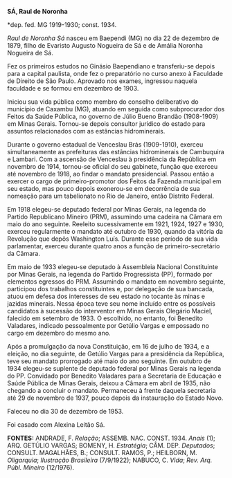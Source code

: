 **SÁ, Raul de Noronha**

\*dep. fed. MG 1919-1930; const. 1934.

*Raul de Noronha Sá* nasceu em Baependi (MG) no dia 22 de dezembro de
1879, filho de Evaristo Augusto Nogueira de Sá e de Amália Noronha
Nogueira de Sá.

Fez os primeiros estudos no Ginásio Baependiano e transferiu-se depois
para a capital paulista, onde fez o preparatório no curso anexo à
Faculdade de Direito de São Paulo. Aprovado nos exames, ingressou
naquela faculdade e se formou em dezembro de 1903.

Iniciou sua vida pública como membro do conselho deliberativo do
município de Caxambu (MG), atuando em seguida como subprocurador dos
Feitos da Saúde Pública, no governo de Júlio Bueno Brandão (1908-1909)
em Minas Gerais. Tornou-se depois consultor jurídico do estado para
assuntos relacionados com as estâncias hidrominerais.

Durante o governo estadual de Venceslau Brás (1909-1910), exerceu
simultaneamente as prefeituras das estâncias hidrominerais de Cambuquira
e Lambari. Com a ascensão de Venceslau à presidência da República em
novembro de 1914, tornou-se oficial do seu gabinete, função que exerceu
até novembro de 1918, ao findar o mandato presidencial. Passou então a
exercer o cargo de primeiro-promotor dos Feitos da Fazenda municipal em
seu estado, mas pouco depois exonerou-se em decorrência de sua nomeação
para um tabelionato no Rio de Janeiro, então Distrito Federal.

Em 1918 elegeu-se deputado federal por Minas Gerais, na legenda do
Partido Republicano Mineiro (PRM), assumindo uma cadeira na Câmara em
maio do ano seguinte. Reeleito sucessivamente em 1921, 1924, 1927 e
1930, exerceu regularmente o mandato até outubro de 1930, quando da
vitória da Revolução que depôs Washington Luís. Durante esse período de
sua vida parlamentar, exerceu durante quatro anos a função de
primeiro-secretário da Câmara.

Em maio de 1933 elegeu-se deputado à Assembleia Nacional Constituinte
por Minas Gerais, na legenda do Partido Progressista (PP), formado por
elementos egressos do PRM. Assumindo o mandato em novembro seguinte,
participou dos trabalhos constituintes e, por delegação de sua bancada,
atuou em defesa dos interesses de seu estado no tocante às minas e
jazidas minerais. Nessa época teve seu nome incluído entre os possíveis
candidatos à sucessão do interventor em Minas Gerais Olegário Maciel,
falecido em setembro de 1933. O escolhido, no entanto, foi Benedito
Valadares, indicado pessoalmente por Getúlio Vargas e empossado no cargo
em dezembro do mesmo ano.

Após a promulgação da nova Constituição, em 16 de julho de 1934, e a
eleição, no dia seguinte, de Getúlio Vargas para a presidência da
República, teve seu mandato prorrogado até maio do ano seguinte. Em
outubro de 1934 elegeu-se suplente de deputado federal por Minas Gerais
na legenda do PP. Convidado por Benedito Valadares para a Secretaria de
Educação e Saúde Pública de Minas Gerais, deixou a Câmara em abril de
1935, não chegando a concluir o mandato. Permaneceu à frente daquela
secretaria até 29 de novembro de 1937, pouco depois da instauração do
Estado Novo.

Faleceu no dia 30 de dezembro de 1953.

Foi casado com Alexina Leitão Sá.

**FONTES:** ANDRADE, F. *Relação*; ASSEMB. NAC. CONST. 1934. *Anais*
(1); ARQ. GETÚLIO VARGAS; BOMENY, H. *Estratégia*; CÂM. DEP.
*Deputados*; CONSULT. MAGALHÃES, B.; CONSULT. RAMOS, P.; HEILBORN, M.
*Oligarquia*; *Ilustração Brasileira* (7/9/1922); NABUCO, C. *Vida*;
*Rev. Arq. Públ. Mineiro* (12/1976).

